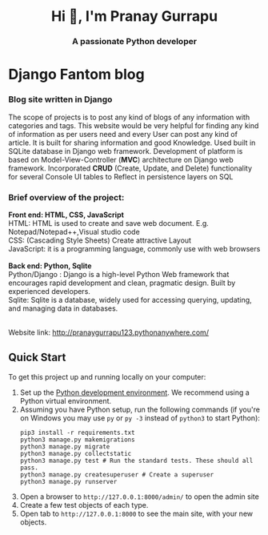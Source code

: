 <h1 align="center">Hi 👋, I'm Pranay Gurrapu</h1>
<h3 align="center">A passionate Python developer</h3>

<h1 style="font-weight:bold;">Django Fantom blog</h1> 

<h3 style="font-weight:bold;">Blog site written in Django</h3>

<p>The scope of projects is to post any kind of blogs of any information with categories and tags.
This website would be very helpful for finding any kind of information as per users need and every
User can post any kind of article. It is built for sharing information and good Knowledge.
Used built in SQLite database in Django web framework.
Development of platform is based on Model-View-Controller (<b>MVC</b>) architecture
on Django web framework.
Incorporated <b>CRUD</b> (Create, Update, and Delete) functionality for several Console UI tables to
Reflect in persistence layers on SQL</p>

<h3 style="font-weight:bold;">Brief overview of the project:</h3>
<b>Front end: HTML, CSS, JavaScript</b>
<div>HTML: HTML is used to create and save web document. E.g. Notepad/Notepad++,Visual studio code</div>
<div>CSS: (Cascading Style Sheets) Create attractive Layout</div>
<div>JavaScript: it is a programming language, commonly use with web browsers</div></br>
<b>Back end: Python, Sqlite</b>
<div>Python/Django : Django is a high-level Python Web framework that encourages rapid development and clean, pragmatic design. Built by experienced developers.</div>
<div>Sqlite: Sqlite is a database, widely used for accessing querying, updating, and managing data in databases.</div></br>

Website link: http://pranaygurrapu123.pythonanywhere.com/

## Quick Start

To get this project up and running locally on your computer:
1. Set up the [Python development environment](https://developer.mozilla.org/en-US/docs/Learn/Server-side/Django/development_environment).
   We recommend using a Python virtual environment.
1. Assuming you have Python setup, run the following commands (if you're on Windows you may use `py` or `py -3` instead of `python3` to start Python):
   ```
   pip3 install -r requirements.txt
   python3 manage.py makemigrations
   python3 manage.py migrate
   python3 manage.py collectstatic
   python3 manage.py test # Run the standard tests. These should all pass.
   python3 manage.py createsuperuser # Create a superuser
   python3 manage.py runserver
   ```
1. Open a browser to `http://127.0.0.1:8000/admin/` to open the admin site
1. Create a few test objects of each type.
1. Open tab to `http://127.0.0.1:8000` to see the main site, with your new objects.
